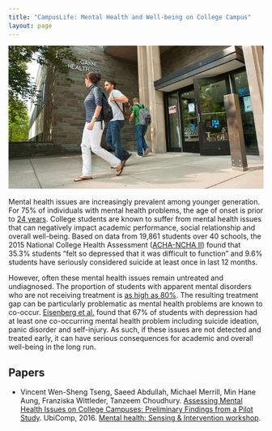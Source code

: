 ```yaml
---
title: "CampusLife: Mental Health and Well-being on College Campus"
layout: page
---
```


<div class="row">
    <div class="col-md-12">
        <div class="col-xs-offset-1 col-md-10">
            <img src="/files/images/campus-life.jpg"/>
        </div>
    </div>
</div>

Mental health issues are increasingly prevalent among younger generation. For
75% of individuals with mental health problems, the age of onset is prior to
[24 years][ronald-jama]. College students are known to suffer from mental
health issues that can negatively impact academic performance, social
relationship and overall well-being. Based on data from 19,861 students over
40 schools, the 2015 National College Health Assessment
([ACHA-NCHA II](acha-ncha])) found that 35.3% students “felt so depressed that
it was difficult to function” and 9.6% students have seriously considered
suicide at least once in last 12 months.

However, often these mental health issues remain untreated and undiagnosed.
The proportion of students with apparent mental disorders who are not receiving
treatment is [as high as 80%][blanco-jama]. The resulting treatment gap can be particularly
problematic as mental health problems are known to co-occur. [Eisenberg et al.][eisenberg-lww]
found that 67% of students with depression had at least one co-occurring mental
health problem including suicide ideation, panic disorder and self-injury. As
such, if these issues are not detected and treated early, it can have serious
consequences for academic and overall well-being in the long run.

## Papers ##

* Vincent Wen-Sheng Tseng, Saeed Abdullah, Michael Merrill, Min Hane Aung,
Franziska Wittleder, Tanzeem Choudhury. [Assessing Mental Health Issues on
College Campuses: Preliminary Findings from a Pilot Study][workshop-ubicomp-16].
UbiComp, 2016. [Mental health: Sensing & Intervention workshop][mental-health-workshop-2016].



[ronald-jama]: http://archpsyc.jamanetwork.com/article.aspx?articleid=208678
[acha-ncha]: http://www.acha-ncha.org/
[blanco-jama]: http://archpsyc.jamanetwork.com/article.aspx?articleid=482915
[eisenberg-lww]: http://journals.lww.com/jonmd/Abstract/2013/01000/Mental_Health_in_American_Colleges_and.12.aspx
[workshop-ubicomp-16]: http://dx.doi.org/10.1145/2968219.2968308
[mental-health-workshop-2016]: https://ubicomp-mental-health.github.io/workshop-2016.html


